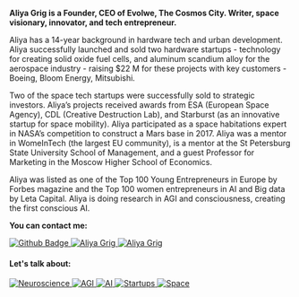 **Aliya Grig is a Founder, CEO of Evolwe, The Cosmos City.
Writer, space visionary, innovator, and tech entrepreneur.**

Aliya has a 14-year background in hardware tech and urban development. Aliya
successfully launched and sold two hardware startups - technology for creating solid
oxide fuel cells, and aluminum scandium alloy for the aerospace industry - raising $22
M for these projects with key customers - Boeing, Bloom Energy, Mitsubishi.

Two of the space tech startups were successfully sold to strategic investors. Aliya’s
projects received awards from ESA (European Space Agency), CDL (Creative
Destruction Lab), and Starburst (as an innovative startup for space mobility). Aliya
participated as a space habitations expert in NASA’s competition to construct a Mars
base in 2017. Aliya was a mentor in WomeInTech (the largest EU community), is a
mentor at the St Petersburg State University School of Management, and a guest
Professor for Marketing in the Moscow Higher School of Economics.

Aliya was listed as one of the Top 100 Young Entrepreneurs in Europe by Forbes
magazine and the Top 100 women entrepreneurs in AI and Big data by Leta Capital.
Aliya is doing research in AGI and consciousness, creating the first conscious AI.

<!---
AliyaGrig/AliyaGrig is a ✨ special ✨ repository because its `README.md` (this file) appears on your GitHub profile.
You can click the Preview link to take a look at your changes.
--->
**You can contact me:**
<!--
[![Site Badge](https://img.shields.io/badge/%20-site%20pessoal-blueviolet)](https://site/)
-->
<a href="https://github.com/AliyaGrig">
      <img alt="Github Badge" src="https://img.shields.io/badge/-Github-5659EB?style=for-the-badge&logo=Github&logoColor=white&link=https://github.com/AliyaGrig" />
</a>
<a href="https://www.linkedin.com/in/aliyagrig/">
      <img alt="Aliya Grig" src="https://img.shields.io/badge/-Aliya%20Grig-5659EB?style=for-the-badge&logo=Linkedin&logoColor=white" />
</a>
<a href="https://aliyagrig.medium.com/">
      <img alt="Aliya Grig" src="https://img.shields.io/badge/-Aliya%20Grig-5659EB?style=for-the-badge&logo=Medium&logoColor=white" />
</a>




#### Let's talk about:

<p align="left">

<a href="#">
      <img alt="Neuroscience" src="https://img.shields.io/badge/Neuroscience-darkgreen.svg?style=for-the-badge" />
</a>
<a href="#">
      <img alt="AGI" src="https://img.shields.io/badge/AGI-darkgreen.svg?style=for-the-badge" />
</a>
<a href="#">
      <img alt="AI" src="https://img.shields.io/badge/AI-darkgreen.svg?style=for-the-badge" />
</a>
<a href="#">
      <img alt="Startups" src="https://img.shields.io/badge/Startups-darkgreen.svg?style=for-the-badge" />
      
</a>
<a href="#">
      <img alt="Space" src="https://img.shields.io/badge/Space-darkgreen.svg?style=for-the-badge" />

</p>

